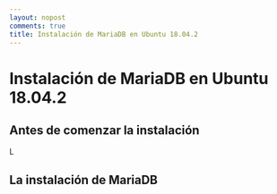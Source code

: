 ```yaml
---
layout: nopost
comments: true
title: Instalación de MariaDB en Ubuntu 18.04.2
---
```


# Instalación de MariaDB en Ubuntu 18.04.2

## Antes de comenzar la instalación
L

## La instalación de MariaDB

